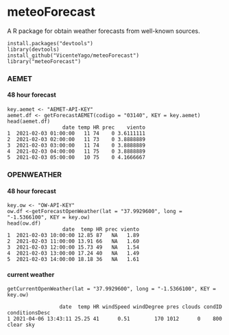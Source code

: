 # meteoForecast
A R package for obtain weather forecasts from well-known sources.

```{r}
install.packages("devtools")
library(devtools)
install_github("VicenteYago/meteoForecast")
library("meteoForecast")
```

### AEMET
#### 48 hour forecast

```{r}
key.aemet <- "AEMET-API-KEY"
aemet.df <- getForecastAEMET(codigo = "03140", KEY = key.aemet)
head(aemet.df) 
                  date temp HR prec    viento
1  2021-02-03 01:00:00   11 74    0 3.6111111
2  2021-02-03 02:00:00   11 73    0 3.8888889
3  2021-02-03 03:00:00   11 74    0 3.8888889
4  2021-02-03 04:00:00   11 75    0 3.8888889
5  2021-02-03 05:00:00   10 75    0 4.1666667
```

### OPENWEATHER
#### 48 hour forecast
```{r}
key.ow <- "OW-API-KEY"
ow.df <-getForecastOpenWeather(lat = "37.9929600", long = "-1.5366100", KEY = key.ow)
head(ow.df)
                  date  temp HR prec viento
1  2021-02-03 10:00:00 12.85 87   NA   1.89
2  2021-02-03 11:00:00 13.91 66   NA   1.60
3  2021-02-03 12:00:00 15.73 49   NA   1.54
4  2021-02-03 13:00:00 17.24 40   NA   1.49
5  2021-02-03 14:00:00 18.18 36   NA   1.61
```
####  current weather
```{r}
getCurrentOpenWeather(lat = "37.9929600", long = "-1.5366100", KEY = key.ow)

                 date  temp HR windSpeed windDegree pres clouds condID conditionsDesc
1 2021-04-06 13:43:11 25.25 41      0.51        170 1012      0    800      clear sky
```
